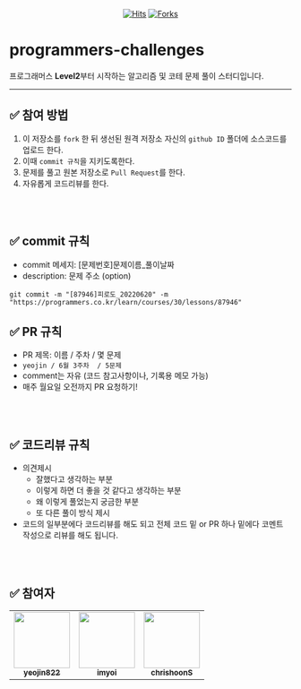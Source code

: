 

<div align=center>
  
[![Hits](https://hits.seeyoufarm.com/api/count/incr/badge.svg?url=https://github.com/yeojin822/programmers-challenges&count_bg=%2379C83D&title_bg=%23555555&icon=&icon_color=%23E7E7E7&title=hits&edge_flat=false)](https://hits.seeyoufarm.com)
[![Forks](https://img.shields.io/badge/Fork-click!-orange.svg?style=flat-square)](https://github.com/yeojin822/programmers-challenges/fork)

</div>

# programmers-challenges 
프로그래머스 **Level2**부터 시작하는 알고리즘 및 코테 문제 풀이 스터디입니다.

---


## ✅ 참여 방법
1. 이 저장소를 `fork` 한 뒤 생선된 원격 저장소 자신의 `github ID` 폴더에 소스코드를 업로드 한다.
2. 이때 `commit 규칙`을 지키도록한다.
3. 문제를 풀고 원본 저장소로 `Pull Request`를 한다. 
4. 자유롭게 코드리뷰를 한다.

<br />
<br />

## ✅ commit 규칙
- commit 메세지: [문제번호]문제이름_풀이날짜
- description: 문제 주소 (option)
```
git commit -m "[87946]피로도_20220620" -m "https://programmers.co.kr/learn/courses/30/lessons/87946"
```


## ✅ PR 규칙
- PR 제목: 이름 / 주차 / 몇 문제
-  ```yeojin / 6월 3주차  / 5문제 ```
-  comment는 자유 (코드 참고사항이나, 기록용 메모 가능) 
- 매주 월요일 오전까지 PR 요청하기! 
    

<br />
<br />

## ✅ 코드리뷰 규칙
- 의견제시
  -   잘했다고 생각하는 부분
  -   이렇게 하면 더 좋을 것 같다고 생각하는 부분
  -   왜 이렇게 풀었는지 궁금한 부분
  -   또 다른 풀이 방식 제시
- 코드의 일부분에다 코드리뷰를 해도 되고 전체 코드 밑 or PR 하나 밑에다 코멘트 작성으로 리뷰를 해도 됩니다.

<br />
<br />

## ✅ 참여자
<table>
  <tr>
    <td align="center"><a href="https://github.com/yeojin822"><img src="https://avatars.githubusercontent.com/u/69568559?v=4" width="100px;" alt=""/><br /><sub><b>yeojin822</b></sub></a><br /></td>
    <td align="center"><a href="https://github.com/imyoi"><img src="https://avatars.githubusercontent.com/u/104837715?v=4" width="100px;" alt=""/><br /><sub><b>imyoi</b></sub></a><br /></td>
    <td align="center"><a href="https://github.com/chrishoonS"><img src="https://avatars.githubusercontent.com/u/59274856?v=4" width="100px;" alt=""/><br /><sub><b>chrishoonS</b></sub></a><br /></td>    
  </tr>
</table>


<br />
<br />

